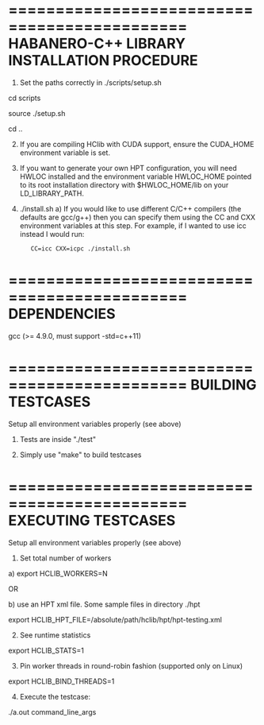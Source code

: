 =============================================
HABANERO-C++ LIBRARY INSTALLATION PROCEDURE
=============================================

1) Set the paths correctly in ./scripts/setup.sh

cd scripts

source ./setup.sh

cd ..

2) If you are compiling HClib with CUDA support, ensure the CUDA_HOME
   environment variable is set.

3) If you want to generate your own HPT configuration, you will need HWLOC
   installed and the environment variable HWLOC_HOME pointed to its root
   installation directory with $HWLOC_HOME/lib on your LD_LIBRARY_PATH.

4) ./install.sh
   a) If you would like to use different C/C++ compilers (the defaults are
      gcc/g++) then you can specify them using the CC and CXX environment
      variables at this step. For example, if I wanted to use icc instead I
      would run:

          CC=icc CXX=icpc ./install.sh

=============================================
DEPENDENCIES
=============================================

gcc (>= 4.9.0, must support -std=c++11)

=============================================
BUILDING TESTCASES
=============================================

Setup all environment variables properly (see above)

1) Tests are inside "./test" 

2) Simply use "make" to build testcases

=============================================
EXECUTING TESTCASES
=============================================

Setup all environment variables properly (see above)

1) Set total number of workers

a) export HCLIB_WORKERS=N

OR 

b) use an HPT xml file. Some sample files in directory ./hpt

export HCLIB_HPT_FILE=/absolute/path/hclib/hpt/hpt-testing.xml

2) See runtime statistics

export HCLIB_STATS=1

3) Pin worker threads in round-robin fashion (supported only on Linux)

export HCLIB_BIND_THREADS=1

4) Execute the testcase:

./a.out command_line_args

